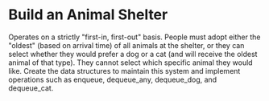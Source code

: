 # Build an Animal Shelter

Operates on a strictly "first-in, first-out" basis.
People must adopt either the "oldest" (based on arrival time) of all animals at the shelter,
or they can select whether they would prefer a dog or a cat (and will receive the oldest animal of that type).
They cannot select which specific animal they would like.
Create the data structures to maintain this system and implement operations such as enqueue, dequeue_any, dequeue_dog, and dequeue_cat.

